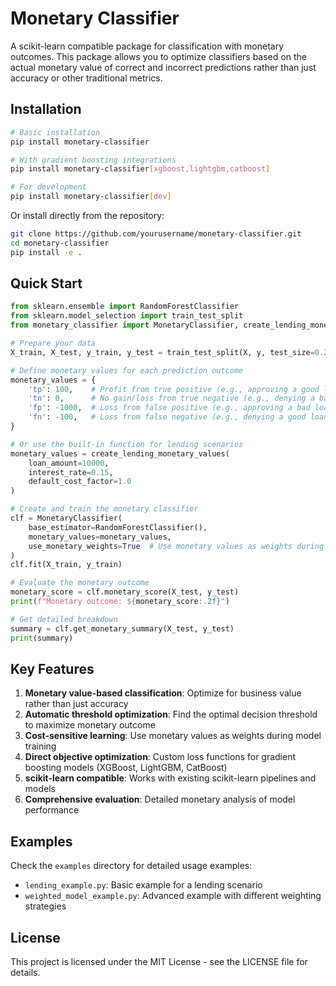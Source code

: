 # Monetary Classifier

A scikit-learn compatible package for classification with monetary outcomes. This package allows you to optimize classifiers based on the actual monetary value of correct and incorrect predictions rather than just accuracy or other traditional metrics.

## Installation

```bash
# Basic installation
pip install monetary-classifier

# With gradient boosting integrations
pip install monetary-classifier[xgboost,lightgbm,catboost]

# For development
pip install monetary-classifier[dev]
```

Or install directly from the repository:

```bash
git clone https://github.com/yourusername/monetary-classifier.git
cd monetary-classifier
pip install -e .
```

## Quick Start

```python
from sklearn.ensemble import RandomForestClassifier
from sklearn.model_selection import train_test_split
from monetary_classifier import MonetaryClassifier, create_lending_monetary_values

# Prepare your data
X_train, X_test, y_train, y_test = train_test_split(X, y, test_size=0.2)

# Define monetary values for each prediction outcome
monetary_values = {
    'tp': 100,    # Profit from true positive (e.g., approving a good loan)
    'tn': 0,      # No gain/loss from true negative (e.g., denying a bad loan)
    'fp': -1000,  # Loss from false positive (e.g., approving a bad loan)
    'fn': -100,   # Loss from false negative (e.g., denying a good loan)
}

# Or use the built-in function for lending scenarios
monetary_values = create_lending_monetary_values(
    loan_amount=10000,
    interest_rate=0.15,
    default_cost_factor=1.0
)

# Create and train the monetary classifier
clf = MonetaryClassifier(
    base_estimator=RandomForestClassifier(),
    monetary_values=monetary_values,
    use_monetary_weights=True  # Use monetary values as weights during training
)
clf.fit(X_train, y_train)

# Evaluate the monetary outcome
monetary_score = clf.monetary_score(X_test, y_test)
print(f"Monetary outcome: ${monetary_score:.2f}")

# Get detailed breakdown
summary = clf.get_monetary_summary(X_test, y_test)
print(summary)
```

## Key Features

1. **Monetary value-based classification**: Optimize for business value rather than just accuracy
2. **Automatic threshold optimization**: Find the optimal decision threshold to maximize monetary outcome
3. **Cost-sensitive learning**: Use monetary values as weights during model training
4. **Direct objective optimization**: Custom loss functions for gradient boosting models (XGBoost, LightGBM, CatBoost)
5. **scikit-learn compatible**: Works with existing scikit-learn pipelines and models
6. **Comprehensive evaluation**: Detailed monetary analysis of model performance

## Examples

Check the `examples` directory for detailed usage examples:

- `lending_example.py`: Basic example for a lending scenario
- `weighted_model_example.py`: Advanced example with different weighting strategies

## License

This project is licensed under the MIT License - see the LICENSE file for details.
